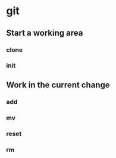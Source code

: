 # git

## Start a working area

### clone

### init

## Work in the current change

### add

### mv

### reset

### rm
